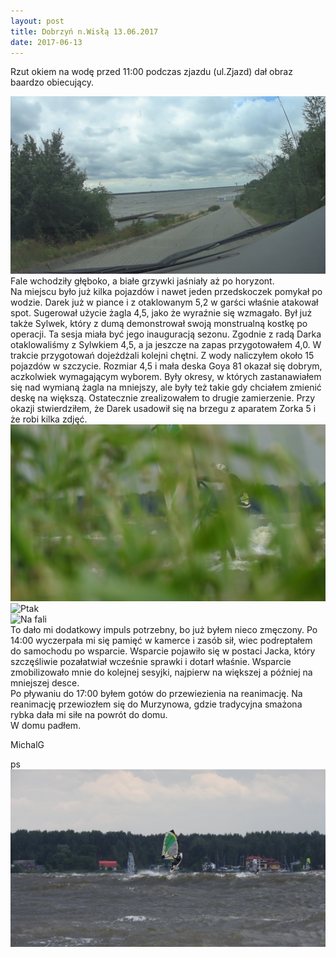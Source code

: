 ```yaml
---
layout: post
title: Dobrzyń n.Wisłą 13.06.2017
date: 2017-06-13
---
```


Rzut okiem na wodę przed 11:00 podczas zjazdu (ul.Zjazd) dał obraz baardzo obiecujący.  

![Rzut oka](https://raw.githubusercontent.com/naspocie/blog/master/images/2017-06-13-Dobrzyn/RzutOka.jpg "Rzut oka")  
Fale wchodziły głęboko, a białe grzywki jaśniały aż po horyzont.  
Na miejscu było już kilka pojazdów i nawet jeden przedskoczek pomykał po wodzie.
Darek już w piance i z otaklowanym 5,2 w garści właśnie atakował spot.
Sugerował użycie żagla 4,5, jako że wyraźnie się wzmagało.
Był już także Sylwek, który z dumą demonstrował swoją monstrualną kostkę po operacji.
Ta sesja miała być jego inauguracją sezonu.
Zgodnie z radą Darka otaklowaliśmy z Sylwkiem 4,5, a ja jeszcze na zapas przygotowałem 4,0.
W trakcie przygotowań dojeżdżali kolejni chętni. Z wody naliczyłem około 15 pojazdów w szczycie.
Rozmiar 4,5 i mała deska Goya 81 okazał się dobrym, aczkolwiek wymagającym wyborem.
Były okresy, w których zastanawiałem się nad wymianą żagla na mniejszy,
 ale były też takie gdy chciałem zmienić deskę na większą.
Ostatecznie zrealizowałem to drugie zamierzenie.
Przy okazji stwierdziłem, że Darek usadowił się na brzegu z aparatem Zorka 5 i że robi kilka zdjęć.  
![Zioło](https://raw.githubusercontent.com/naspocie/blog/master/images/2017-06-13-Dobrzyn/Ziolo.JPG "Zioło")  
![Ptak](https://raw.githubusercontent.com/naspocie/blog/master/images/2017-06-13-Dobrzyn/Ptak.JPG "Ptak")  
![Na fali](https://scontent-frx5-1.xx.fbcdn.net/v/t1.0-9/19113627_982153858591616_3434761665152129052_n.jpg?oh=1aa70d3aff7f50e1bedd22213a10e85d&oe=59E4A671 "Na fali")  
To dało mi dodatkowy impuls potrzebny, bo już byłem nieco zmęczony.
Po 14:00 wyczerpała mi się pamięć w kamerce i zasób sił, wiec podreptałem do samochodu po wsparcie.
Wsparcie pojawiło się w postaci Jacka, który szczęśliwie pozałatwiał wcześnie sprawki i dotarł właśnie.
Wsparcie zmobilizowało mnie do kolejnej sesyjki, najpierw na większej a później na mniejszej desce.  
Po pływaniu do 17:00 byłem gotów do przewiezienia na reanimację. Na reanimację przewiozłem się do Murzynowa,
 gdzie tradycyjna smażona rybka dała mi siłe na powrót do domu.  
W domu padłem.  

MichalG  

ps
[![Film](https://raw.githubusercontent.com/naspocie/blog/master/images/2017-06-13-Dobrzyn/DSCN9960.JPG)](https://youtu.be/_7aFwVybMwM) 
